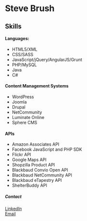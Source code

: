 <h1>Steve Brush</h1>
<h2>Skills</h2>
<h4>Languages:</h4>
<ul>
    <li>HTML5/XML</li>
    <li>CSS/SASS</li>
    <li>JavaScript/jQuery/AngularJS/Grunt</li>
    <li>PHP/MySQL</li>
    <li>Java</li>
    <li>C#</li>
</ul>
<h4>Content Management Systems</h4>
<ul>
    <li>WordPress</li>
    <li>Joomla</li>
    <li>Drupal</li>
    <li>NetCommunity</li>
    <li>Luminate Online</li>
    <li>Sphere CMS</li>
</ul>
<h4>APIs</h4>
<ul>
	<li>Amazon Associates API</li>
	<li>Facebook JavaScript and PHP SDK</li>
	<li>Flickr API</li>
	<li>Google Maps API</li>
	<li>Shopzilla Product API</li>
	<li>Blackbaud Convio Open API</li>
	<li>Blackbaud NetCommunity API</li>
	<li>Blackbaud eTapestry API</li>
	<li>ShelterBuddy API</li>
</ul>
<h5>Contact</h5>
<p><a href="https://www.linkedin.com/profile/view?id=172072783&trk=nav_responsive_tab_profile" target="_blank">LinkedIn</a><br><a href="mailto:stevebrush@aol.com">Email</a></p>
